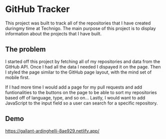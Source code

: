 # GitHub Tracker

This project was built to track all of the repositories that I have created duringmy time at Technigo. The main
purpose of this project is to display information about the projects that I have built. 

## The problem

I started off this project by fetching all of my repositories and data from the GitHub API. Once I had all the data 
I needed I dispayed it on the page. Then I styled the page similar to the GitHub page layout, with the mind set of 
mobile first. 

If I had more time I would add a page for my pull requests and add funtionalities to the buttons on the page to be
able to sort my repositories based off of language, type, and so on... Lastly, I would want to add JavaScript to 
the input field so a user can search for a specific repository. 

## Demo

https://gallant-ardinghelli-8ae929.netlify.app/


